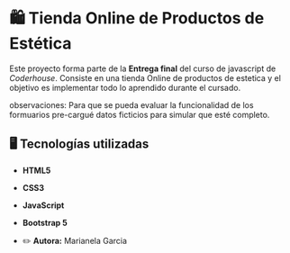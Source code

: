 # 🛍️ Tienda Online de Productos de Estética
Este proyecto forma parte de la  **Entrega final** del curso de javascript de *Coderhouse*.
Consiste en una tienda Online de productos de estetica y el objetivo es implementar todo lo aprendido durante el cursado.

observaciones: Para que se pueda evaluar la funcionalidad de los formuarios pre-cargué datos ficticios para simular que esté completo. 

## 🖥️ Tecnologías utilizadas
- **HTML5**
- **CSS3**
- **JavaScript**
- **Bootstrap 5**

- ✏️ **Autora:** Marianela Garcia
